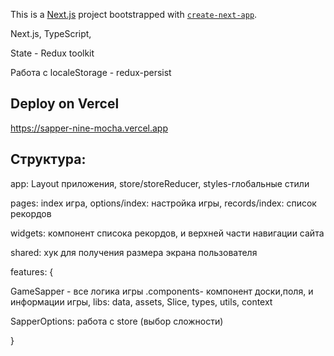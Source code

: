 This is a [Next.js](https://nextjs.org/) project bootstrapped with [`create-next-app`](https://github.com/vercel/next.js/tree/canary/packages/create-next-app).

Next.js, TypeScript,

State - Redux toolkit

Работа с localeStorage - redux-persist

## Deploy on Vercel
https://sapper-nine-mocha.vercel.app



## Структура:

app: Layout приложения, store/storeReducer, styles-глобальные стили

pages: index игра, options/index: настройка игры, records/index: список рекордов

widgets: компонент списока рекордов, и верхней части навигации сайта

shared: хук для получения размера экрана пользователя 

features: { 

GameSapper - все логика игры .components- компонент доски,поля, и информации игры, libs: data, assets, Slice, types, utils, context


SapperOptions: работа с store (выбор сложности)

}



